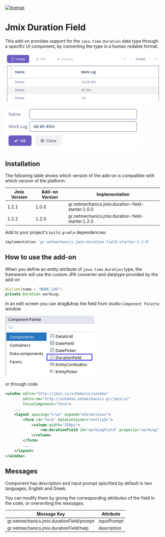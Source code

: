 [![license](https://img.shields.io/badge/license-Apache%20License%202.0-blue.svg?style=flat)](http://www.apache.org/licenses/LICENSE-2.0)

# Jmix Duration Field

This add-on provides support for the `java.time.Duration` data type through a specific UI component, by converting the type in a human redable format.

![](./docs/preview1.png)

![](./docs/preview2.png)

## Installation

The following table shows which version of the add-on is compatible with which version of the platform:

| Jmix Version | Add-on Version | Implementation                                    |
|--------------|----------------|---------------------------------------------------|
| 1.2.1        | 1.0.0          | gr.netmechanics.jmix:duration-field-starter:1.0.0 |
| 1.2.2        | 1.2.0          | gr.netmechanics.jmix:duration-field-starter:1.2.0 |

Add to your project's `build.gradle` dependencies:

```gradle
implementation 'gr.netmechanics.jmix:duration-field-starter:1.2.0'
```
## How to use the add-on

When you define an entity attribute of `java.time.Duration` type, the framework will use the custom JPA converter and datatype provided by the add-on

```java
@Column(name = "WORK_LOG") 
private Duration workLog;
```
In an edit screen you can drag&drop the field from studio `Component Palette` window

![](./docs/palette.png)

or through code

```xml
<window xmlns="http://jmix.io/schema/ui/window"
        xmlns:nm="http://schemas.netmechanics.gr/jmix/ui"
        focusComponent="form">
    ...
    <layout spacing="true" expand="editActions">
        <form id="form" dataContainer="entityDc">
            <column width="350px">
                <nm:durationField id="workLogField" property="workLog" />
            </column>
        </form>
        ...
    </layout>
</window>
```

## Messages

Component has description and input prompt specified by default in two languages, English and Greek. 

You can modify them by giving the corresponding attributes of the field in the code, or overwriting the messages.

| Message Key                               | Attribute   |
|-------------------------------------------| ----------- |
| gr.netmechanics.jmix.durationField/prompt | inputPrompt |
| gr.netmechanics.jmix.durationField/help   | description |
